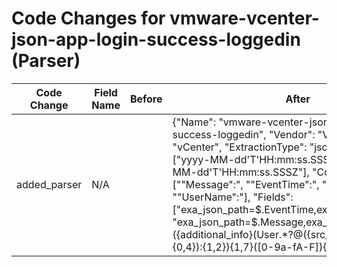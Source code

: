 # Code Changes for vmware-vcenter-json-app-login-success-loggedin (Parser)

| Code Change | Field Name | Before | After |
|-------------|------------|--------|-------|
| added_parser | N/A |  | {"Name": "vmware-vcenter-json-app-login-success-loggedin", "Vendor": "VMware", "Product": "vCenter", "ExtractionType": "json", "TimeFormat": ["yyyy-MM-dd'T'HH:mm:ss.SSSSSSZ", "yyyy-MM-dd'T'HH:mm:ss.SSSZ"], "Conditions": ["\"Message\":", "\"EventTime\":", "logged in", "\"UserName\":"], "Fields": ["exa_json_path=$.EventTime,exa_field_name=time", "exa_json_path=$.Message,exa_regex=({additional_info}(User.*?@({src_ip}(((([0-9a-fA-F.]{0,4}):{1,2}){1,7}([0-9a-fA-F]){0,4})|(((25[0-5]|(2[0-4]|1\d|[0-9]|)\d)\.?\b){4})))\s*)?[^\"]+)", "exa_json_path=$.UserName,exa_regex=((({domain}[^\\\"]+)\\+)?({user}[\w\.\-\!\#\^\~]{1,40}\$?))", "exa_regex=({operation}logged in)"], "ParserVersion": "v1.0.0"} |
